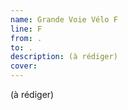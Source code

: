 ```yaml
---
name: Grande Voie Vélo F
line: F
from: .
to: .
description: (à rédiger)
cover:
---
```


(à rédiger)
